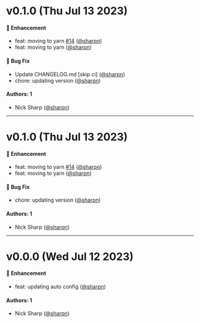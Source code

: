 # v0.1.0 (Thu Jul 13 2023)

#### 🚀 Enhancement

- feat: moving to yarn [#14](https://github.com/OverTheAirBrew/brewery-management-platform/pull/14) ([@sharpn](https://github.com/sharpn))
- feat: moving to yarn ([@sharpn](https://github.com/sharpn))

#### 🐛 Bug Fix

- Update CHANGELOG.md \[skip ci\] ([@sharpn](https://github.com/sharpn))
- chore: updating version ([@sharpn](https://github.com/sharpn))

#### Authors: 1

- Nick Sharp ([@sharpn](https://github.com/sharpn))

---

# v0.1.0 (Thu Jul 13 2023)

#### 🚀 Enhancement

- feat: moving to yarn [#14](https://github.com/OverTheAirBrew/brewery-management-platform/pull/14) ([@sharpn](https://github.com/sharpn))
- feat: moving to yarn ([@sharpn](https://github.com/sharpn))

#### 🐛 Bug Fix

- chore: updating version ([@sharpn](https://github.com/sharpn))

#### Authors: 1

- Nick Sharp ([@sharpn](https://github.com/sharpn))

---

# v0.0.0 (Wed Jul 12 2023)

#### 🚀 Enhancement

- feat: updating auto config ([@sharpn](https://github.com/sharpn))

#### Authors: 1

- Nick Sharp ([@sharpn](https://github.com/sharpn))
